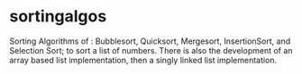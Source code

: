 # sortingalgos

Sorting Algorithms of : Bubblesort, Quicksort, Mergesort, InsertionSort, and Selection Sort; to sort a list of numbers.
There is also the development of an array based list implementation, then a singly linked list implementation.
